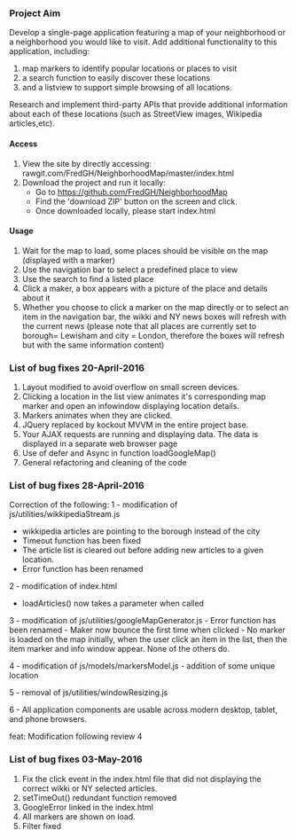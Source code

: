 ### Project Aim

Develop a single-page application featuring a map of your neighborhood or a neighborhood you would like to visit.
Add additional functionality to this application, including:
1. map markers to identify popular locations or places to visit
2. a search function to easily discover these locations
3. and a listview to support simple browsing of all locations.

Research and implement third-party APIs that provide additional information about each of these locations (such as StreetView images, Wikipedia articles,etc).

#### Access

1. View the site by directly accessing: rawgit.com/FredGH/NeighborhoodMap/master/index.html
2. Download the project and run it locally:
    - Go to https://github.com/FredGH/NeighborhoodMap
    - Find the 'download ZIP' button on the screen and click.
    - Once downloaded locally, please start index.html

#### Usage

1. Wait for the map to load, some places should be visible on the map (displayed with a marker)
2. Use the navigation bar to select a predefined place to view
3. Use the search to find a listed place
4. Click a maker, a box appears with a picture of the place and details about it
5. Whether you choose to click a marker on the map directly or to select an item in the navigation bar, the wikki and NY news boxes will refresh with the current news
(please note that all places are currently set to borough= Lewisham and city = London, therefore the boxes will refresh but with the same information content)

### List of bug fixes 20-April-2016

1. Layout modified to avoid overflow on small screen devices.
2. Clicking a location in the list view animates it's corresponding map marker and open an infowindow displaying location details.
3. Markers animates when they are clicked.
4. JQuery replaced by kockout MVVM in the entire project base.
5. Your AJAX requests are running and displaying data. The data is displayed in a separate web browser page
5. Use of defer and Async in function loadGoogleMap()
6. General refactoring and cleaning of the code

### List of bug fixes 28-April-2016
Correction of the following:
1 - modification of js/utilities/wikkipediaStream.js
   - wikkipedia articles are pointing to the borough instead of the city
   - Timeout function has been fixed
   - The article list is cleared out before adding new articles to a given location.
   - Error function has been renamed

2 - modification of index.html
   - loadArticles() now takes a parameter when called

3  - modification of js/utilities/googleMapGenerator.js
    - Error function has been renamed
    - Maker now bounce the first time when clicked
    - No marker is loaded on the map initially, when the user click an item in the list, then the item marker and info window appear. None of the others do.

4  - modification of js/models/markersModel.js
    - addition of some  unique location

5  - removal of js/utilities/windowResizing.js

6 -  All application components are usable across modern desktop, tablet, and phone browsers.


feat: Modification following review 4

### List of bug fixes 03-May-2016
1. Fix the click event in the index.html file that did not displaying the correct wikki or NY selected articles.
2. setTimeOut() redundant function removed
3. GoogleError linked in the index.html
4. All markers are shown on load.
5. Filter fixed